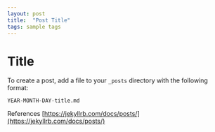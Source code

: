 ```yaml
---
layout: post
title:  "Post Title"
tags: sample tags
---
```


# Title

To create a post, add a file to your `_posts` directory with the following format:

```
YEAR-MONTH-DAY-title.md
```

References [https://jekyllrb.com/docs/posts/](https://jekyllrb.com/docs/posts/)
